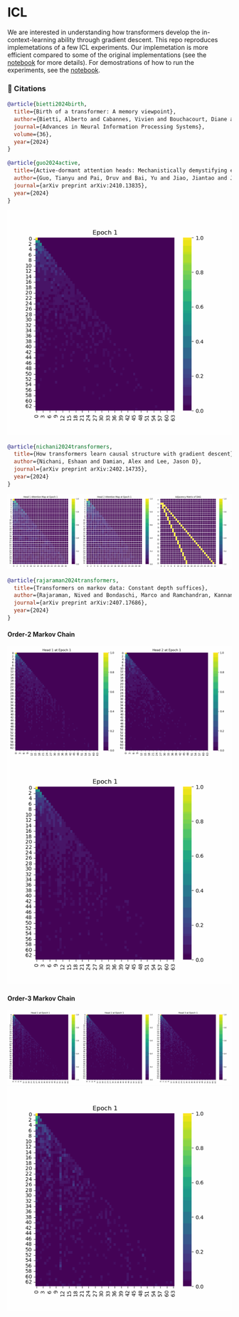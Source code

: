 # ICL
We are interested in understanding how transformers develop the in-context-learning ability through gradient descent. This repo reproduces implemetations of a few ICL experiments. Our implemetation is more efficient compared to some of the original implementations (see the [notebook](./Test.ipynb) for more details). For demostrations of how to run the experiments, see the [notebook](./markov_attn.ipynb). 

### 📖 Citations

```bibtex
@article{bietti2024birth,
  title={Birth of a transformer: A memory viewpoint},
  author={Bietti, Alberto and Cabannes, Vivien and Bouchacourt, Diane and Jegou, Herve and Bottou, Leon},
  journal={Advances in Neural Information Processing Systems},
  volume={36},
  year={2024}
}
```
```bibtex
@article{guo2024active,
  title={Active-dormant attention heads: Mechanistically demystifying extreme-token phenomena in llms},
  author={Guo, Tianyu and Pai, Druv and Bai, Yu and Jiao, Jiantao and Jordan, Michael I and Mei, Song},
  journal={arXiv preprint arXiv:2410.13835},
  year={2024}
}
```
![etp](./attns_plot/l1h1v23_L0H0bb_20250130_174435.gif)
```bibtex
@article{nichani2024transformers,
  title={How transformers learn causal structure with gradient descent},
  author={Nichani, Eshaan and Damian, Alex and Lee, Jason D},
  journal={arXiv preprint arXiv:2402.14735},
  year={2024}
}
```
![dag](./attns_plot/l2h2v3_L0Hbothdag_20250129_195037.gif)
```bibtex
@article{rajaraman2024transformers,
  title={Transformers on markov data: Constant depth suffices},
  author={Rajaraman, Nived and Bondaschi, Marco and Ramchandran, Kannan and Gastpar, Michael and Makkuva, Ashok Vardhan},
  journal={arXiv preprint arXiv:2407.17686},
  year={2024}
}
```
#### Order-2 Markov Chain
![order2_0](./attns_plot/l2h2v5_L0Hallmarkov_20250130_194437.gif)
![order2_1](./attns_plot/l2h1v5_L1H0markov_20250130_194705.gif)

#### Order-3 Markov Chain
![order3_0](./attns_plot/l2h3v3_L0Hallmarkov_20250130_200657.gif)
![order3_1](./attns_plot/l2h1v5_L1H0markov_20250130_195108.gif)